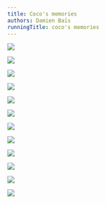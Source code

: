 ```yaml
---
title: Coco's memories
authors: Damien Baïs
runningTitle: coco's memories
---
```


<div class="hard_page_break"></div>

![](images/IA-souvenir/pageOf_banana.png)

![](images/IA-souvenir/pageOf_cat.png)

![](images/IA-souvenir/pageOf_dog.png)

![](images/IA-souvenir/pageOf_food.png)

![](images/IA-souvenir/pageOf_woman.png)

![](images/IA-souvenir/pageOf_man.png)

![](images/IA-souvenir/pageOf_plane.png)

![](images/IA-souvenir/pageOf_sign.png)

![](images/IA-souvenir/pageOf_traffic.png)

![](images/IA-souvenir/pageOf_train.png)

![](images/IA-souvenir/pageOf_truck.png)

![](images/IA-souvenir/pageOf_zebra.png)
